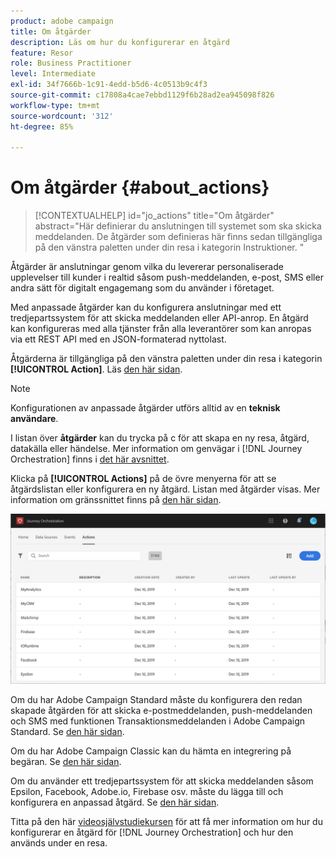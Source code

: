 ```yaml
---
product: adobe campaign
title: Om åtgärder
description: Läs om hur du konfigurerar en åtgärd
feature: Resor
role: Business Practitioner
level: Intermediate
exl-id: 34f7666b-1c91-4edd-b5d6-4c0513b9c4f3
source-git-commit: c17808a4cae7ebbd1129f6b28ad2ea945098f826
workflow-type: tm+mt
source-wordcount: '312'
ht-degree: 85%

---
```


# Om åtgärder {#about_actions}

>[!CONTEXTUALHELP]
>id="jo_actions"
>title="Om åtgärder"
>abstract="Här definierar du anslutningen till systemet som ska skicka meddelanden. De åtgärder som definieras här finns sedan tillgängliga på den vänstra paletten under din resa i kategorin Instruktioner. "

Åtgärder är anslutningar genom vilka du levererar personaliserade upplevelser till kunder i realtid såsom push-meddelanden, e-post, SMS eller andra sätt för digitalt engagemang som du använder i företaget.

Med anpassade åtgärder kan du konfigurera anslutningar med ett tredjepartssystem för att skicka meddelanden eller API-anrop. En åtgärd kan konfigureras med alla tjänster från alla leverantörer som kan anropas via ett REST API med en JSON-formaterad nyttolast.

Åtgärderna är tillgängliga på den vänstra paletten under din resa i kategorin **[!UICONTROL Action]**. Läs [den här sidan](../building-journeys/about-action-activities.md).

>[!NOTE]
>
>Konfigurationen av anpassade åtgärder utförs alltid av en **teknisk användare**.

I listan över **åtgärder** kan du trycka på c för att skapa en ny resa, åtgärd, datakälla eller händelse. Mer information om genvägar i [!DNL Journey Orchestration] finns i [det här avsnittet](../about/user-interface.md#section_ksq_zr1_ffb).

Klicka på **[!UICONTROL Actions]** på de övre menyerna för att se åtgärdslistan eller konfigurera en ny åtgärd. Listan med åtgärder visas. Mer information om gränssnittet finns på [den här sidan](../about/user-interface.md).

![](../assets/custom1.png)

Om du har Adobe Campaign Standard måste du konfigurera den redan skapade åtgärden för att skicka e-postmeddelanden, push-meddelanden och SMS med funktionen Transaktionsmeddelanden i Adobe Campaign Standard. Se [den här sidan](../action/working-with-adobe-campaign.md).

Om du har Adobe Campaign Classic kan du hämta en integrering på begäran. Se [den här sidan](../action/acc-action.md).

Om du använder ett tredjepartssystem för att skicka meddelanden såsom Epsilon, Facebook, Adobe.io, Firebase osv. måste du lägga till och konfigurera en anpassad åtgärd. Se [den här sidan](../action/about-custom-action-configuration.md).

Titta på den här [videosjälvstudiekursen](https://docs.adobe.com/content/help/sv-SE/journey-orchestration-learn/tutorials/configure-actions.html) för att få mer information om hur du konfigurerar en åtgärd för [!DNL Journey Orchestration] och hur den används under en resa.
